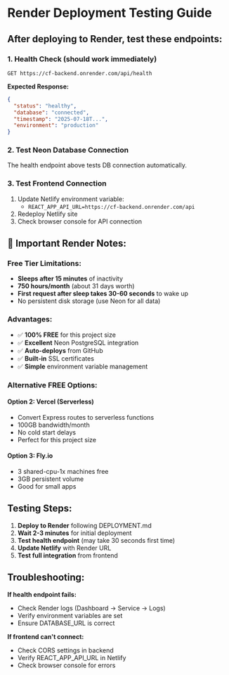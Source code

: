 # Render Deployment Testing Guide

## After deploying to Render, test these endpoints:

### 1. Health Check (should work immediately)
```
GET https://cf-backend.onrender.com/api/health
```
**Expected Response:**
```json
{
  "status": "healthy",
  "database": "connected",
  "timestamp": "2025-07-18T...",
  "environment": "production"
}
```

### 2. Test Neon Database Connection
The health endpoint above tests DB connection automatically.

### 3. Test Frontend Connection
1. Update Netlify environment variable:
   - `REACT_APP_API_URL=https://cf-backend.onrender.com/api`
2. Redeploy Netlify site
3. Check browser console for API connection

## 🚨 Important Render Notes:

### Free Tier Limitations:
- **Sleeps after 15 minutes** of inactivity
- **750 hours/month** (about 31 days worth)
- **First request after sleep takes 30-60 seconds** to wake up
- No persistent disk storage (use Neon for all data)

### Advantages:
- ✅ **100% FREE** for this project size
- ✅ **Excellent** Neon PostgreSQL integration
- ✅ **Auto-deploys** from GitHub
- ✅ **Built-in** SSL certificates
- ✅ **Simple** environment variable management

### Alternative FREE Options:

#### Option 2: Vercel (Serverless)
- Convert Express routes to serverless functions
- 100GB bandwidth/month
- No cold start delays
- Perfect for this project size

#### Option 3: Fly.io
- 3 shared-cpu-1x machines free
- 3GB persistent volume
- Good for small apps

## Testing Steps:

1. **Deploy to Render** following DEPLOYMENT.md
2. **Wait 2-3 minutes** for initial deployment
3. **Test health endpoint** (may take 30 seconds first time)
4. **Update Netlify** with Render URL
5. **Test full integration** from frontend

## Troubleshooting:

**If health endpoint fails:**
- Check Render logs (Dashboard → Service → Logs)
- Verify environment variables are set
- Ensure DATABASE_URL is correct

**If frontend can't connect:**
- Check CORS settings in backend
- Verify REACT_APP_API_URL in Netlify
- Check browser console for errors

